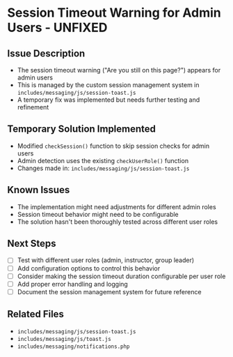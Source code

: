 # Session Timeout Warning for Admin Users - UNFIXED

## Issue Description
- The session timeout warning ("Are you still on this page?") appears for admin users
- This is managed by the custom session management system in `includes/messaging/js/session-toast.js`
- A temporary fix was implemented but needs further testing and refinement

## Temporary Solution Implemented
- Modified `checkSession()` function to skip session checks for admin users
- Admin detection uses the existing `checkUserRole()` function
- Changes made in: `includes/messaging/js/session-toast.js`

## Known Issues
- The implementation might need adjustments for different admin roles
- Session timeout behavior might need to be configurable
- The solution hasn't been thoroughly tested across different user roles

## Next Steps
- [ ] Test with different user roles (admin, instructor, group leader)
- [ ] Add configuration options to control this behavior
- [ ] Consider making the session timeout duration configurable per user role
- [ ] Add proper error handling and logging
- [ ] Document the session management system for future reference

## Related Files
- `includes/messaging/js/session-toast.js`
- `includes/messaging/js/toast.js`
- `includes/messaging/notifications.php`

